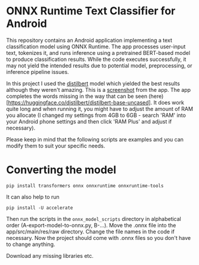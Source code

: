 # ONNX Runtime Text Classifier for Android

This repository contains an Android application implementing a text classification model using ONNX Runtime. The app processes user-input text, tokenizes it, and runs inference using a pretrained BERT-based model to produce classification results. While the code executes successfully, it may not yield the intended results due to potential model, preprocessing, or inference pipeline issues. 

In this project I used the [distilbert](https://huggingface.co/distilbert/distilbert-base-uncased) model which yielded the best results although they weren't amazing. This is a [screenshot](./screenshots/i_am_example.jpg) from the app. The app completes the words missing in the way that can be seen (here)[https://huggingface.co/distilbert/distilbert-base-uncased]. It does work quite long and when running it, you might have to adjust the amount of RAM you allocate (I changed my settings from 4GB to 6GB - search 'RAM' into your Android phone settings and then click 'RAM Plus' and adjust if necessary).

Please keep in mind that the following scripts are examples and you can modify them to suit your specific needs. 

# Converting the model
```
pip install transformers onnx onnxruntime onnxruntime-tools
```
It can also help to run 
```
pip install -U accelerate
```
Then run the scripts in the `onnx_model_scripts` directory in alphabetical order (A-export-model-to-onnx.py, B-...). Move the .onnx file into the app/src/main/res/raw directory. Change the file names in the code if necessary. Now the project should come with .onnx files so you don't have to change anything.

Download any missing libraries etc. 


